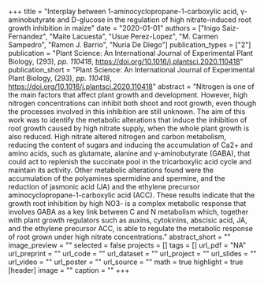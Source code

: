 +++
title = "Interplay between 1-aminocyclopropane-1-carboxylic acid, γ-aminobutyrate and D-glucose in the regulation of high nitrate-induced root growth inhibition in maize"
date = "2020-01-01"
authors = ["Inigo Saiz-Fernandez", "Maite Lacuesta", "Usue Perez-Lopez", "M. Carmen Sampedro", "Ramon J. Barrio", "Nuria De Diego"]
publication_types = ["2"]
publication = "Plant Science: An International Journal of Experimental Plant Biology, (293), _pp. 110418_, https://doi.org/10.1016/j.plantsci.2020.110418"
publication_short = "Plant Science: An International Journal of Experimental Plant Biology, (293), _pp. 110418_, https://doi.org/10.1016/j.plantsci.2020.110418"
abstract = "Nitrogen is one of the main factors that affect plant growth and development. However, high nitrogen concentrations can inhibit both shoot and root growth, even though the processes involved in this inhibition are still unknown. The aim of this work was to identify the metabolic alterations that induce the inhibition of root growth caused by high nitrate supply, when the whole plant growth is also reduced. High nitrate altered nitrogen and carbon metabolism, reducing the content of sugars and inducing the accumulation of Ca2+ and amino acids, such as glutamate, alanine and γ-aminobutyrate (GABA), that could act to replenish the succinate pool in the tricarboxylic acid cycle and maintain its activity. Other metabolic alterations found were the accumulation of the polyamines spermidine and spermine, and the reduction of jasmonic acid (JA) and the ethylene precursor aminocyclopropane-1-carboxylic acid (ACC). These results indicate that the growth root inhibition by high NO3- is a complex metabolic response that involves GABA as a key link between C and N metabolism which, together with plant growth regulators such as auxins, cytokinins, abscisic acid, JA, and the ethylene precursor ACC, is able to regulate the metabolic response of root grown under high nitrate concentrations."
abstract_short = ""
image_preview = ""
selected = false
projects = []
tags = []
url_pdf = "NA"
url_preprint = ""
url_code = ""
url_dataset = ""
url_project = ""
url_slides = ""
url_video = ""
url_poster = ""
url_source = ""
math = true
highlight = true
[header]
image = ""
caption = ""
+++

